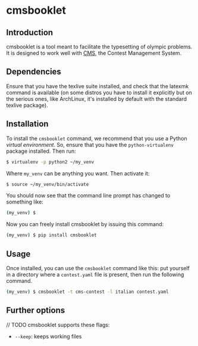 cmsbooklet
==========

Introduction
------------

cmsbooklet is a tool meant to facilitate the typesetting of olympic problems. It is designed to work well with [CMS](https://github.com/cms-dev/cms), the Contest Management System.

Dependencies
------------

Ensure that you have the texlive suite installed, and check that the latexmk command is available (on some distros you have to install it explicitly but on the serious ones, like ArchLinux, it's installed by default with the standard texlive package).

Installation
------------

To install the `cmsbooklet` command, we recommend that you use a Python *virtual environment*. So, ensure that you have the `python-virtualenv` package installed. Then run:

```bash
$ virtualenv -p python2 ~/my_venv
```

Where `my_venv` can be anything you want. Then activate it:

```bash
$ source ~/my_venv/bin/activate
```

You should now see that the command line prompt has changed to something like:

```bash
(my_venv) $
```

Now you can freely install cmsbooklet by issuing this command:

```bash
(my_venv) $ pip install cmsbooklet
```

Usage
-----

Once installed, you can use the `cmsbooklet` command like this: put yourself in a directory where a `contest.yaml` file is present, then run the following command.

```bash
(my_venv) $ cmsbooklet -t cms-contest -l italian contest.yaml
```

Further options
---------------

// TODO
cmsbooklet supports these flags:
  - `--keep`: keeps working files 
